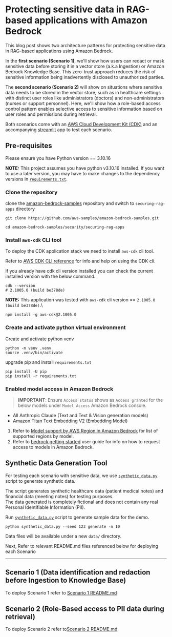 # Protecting sensitive data in RAG-based applications with Amazon Bedrock

This blog post shows two architecture patterns for protecting sensitive data in RAG-based applications using Amazon Bedrock.

In the **first scenario (Scenario 1)**, we'll show how users can redact or mask sensitive data before storing it in a vector store (a.k.a Ingestion) or Amazon Bedrock Knowledge Base. This zero-trust approach reduces the risk of sensitive information being inadvertently disclosed to unauthorized parties.

The **second scenario (Scenario 2)** will show on situations where sensitive data needs to be stored in the vector store, such as in healthcare settings with distinct user roles like administrators (doctors) and non-administrators (nurses or support personnel). Here, we'll show how a role-based access control pattern enables selective access to sensitive information based on user roles and permissions during retrieval.

Both scenarios come with an [AWS Cloud Development Kit (CDK)](https://aws.amazon.com/cdk/) and an accompanying [streamlit](https://streamlit.io/) app to test each scenario.

## Pre-requisites

Please ensure you have Python version == 3.10.16

**NOTE:** This project assumes you have python v3.10.16 installed. If you want to use a later version, you may have to make changes to the dependency versions in [`requirements.txt`](./requirements.txt).

### Clone the repository

clone the [amazon-bedrock-samples](https://github.com/aws-samples/amazon-bedrock-samples.git) repository and switch to `securing-rag-apps` directory

```shell
git clone https://github.com/aws-samples/amazon-bedrock-samples.git

cd amazon-bedrock-samples/security/securing-rag-apps
```

### Install `aws-cdk` CLI tool

To deploy the CDK application stack we need to install `aws-cdk` cli tool.

Refer to [AWS CDK CLI reference](https://docs.aws.amazon.com/cdk/v2/guide/cli.html) for info and help on using the CDK cli.

If you already have cdk cli version installed you can check the current installed version with the below command.

```shell
cdk --version
# 2.1005.0 (build be378de)
```

**NOTE:** This application was tested with `aws-cdk` cli version == `2.1005.0 (build be378de)`.\

```shell
npm install -g aws-cdk@2.1005.0
```

### Create and activate python virtual environment

Create and activate python venv

```shell
python -m venv .venv
source .venv/bin/activate
```

upgrade pip and install `requirements.txt`

```shell
pip install -U pip
pip install -r requirements.txt
```

### Enabled model access in Amazon Bedrock

>**IMPORTANT**: Ensure `Access status` shows as `Access granted` for the below models under `Model Access` Amazon Bedrock console.

- All Anthropic Claude (Text and Text & Vision generation models)
- Amazon Titan Text Embedding V2 (Embedding Model)

1. Refer to [Model support by AWS Region in Amazon Bedrock](https://docs.aws.amazon.com/bedrock/latest/userguide/models-regions.html) for list of supported regions by model.
2. Refer to [bedrock getting started](https://docs.aws.amazon.com/bedrock/latest/userguide/getting-started.html) user guide for info on how to request access to models in Amazon Bedrock.

## Synthetic Data Generation Tool

For testing each scenario with sensitive data, we use [`synthetic_data.py`](./synthetic_data.py) script to generate synthetic data.

The script generates synthetic healthcare data (patient medical notes) and financial data (meeting notes) for testing purposes. \
The data generated is completely fictional and does not contain any real Personal Identifiable Information (PII).

Run [`synthetic_data.py`](./synthetic_data.py) script to generate sample data for the demo.

```shell
python synthetic_data.py --seed 123 generate -n 10
```

Data files will be available under a new `data/` directory.

Next, Refer to relevant README.md files referenced below for deploying each Scenario

---

## Scenario 1 (Data identification and redaction before Ingestion to Knowledge Base)

To deploy Scenario 1 refer to [Scenario 1 README.md](./scenario_1/README.md#usage)

## Scenario 2 (Role-Based access to PII data during retrieval)

To deploy Scenario 2 refer to[Scenario 2 README.md](./scenario_2/README.md#usage)
